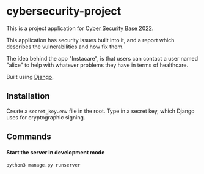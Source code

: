 # cybersecurity-project

This is a project application for
[Cyber Security Base 2022](https://cybersecuritybase.mooc.fi/).

This application has security issues built into it, and a report which describes
the vulnerabilities and how fix them.

The idea behind the app "Instacare", is that users can contact a user named
"alice" to help with whatever problems they have in terms of healthcare.

Built using [Django](https://www.djangoproject.com/).

## Installation

Create a `secret_key.env` file in the root. Type in a secret key, which Django
uses for cryptographic signing.

## Commands

#### Start the server in development mode

```
python3 manage.py runserver
```

